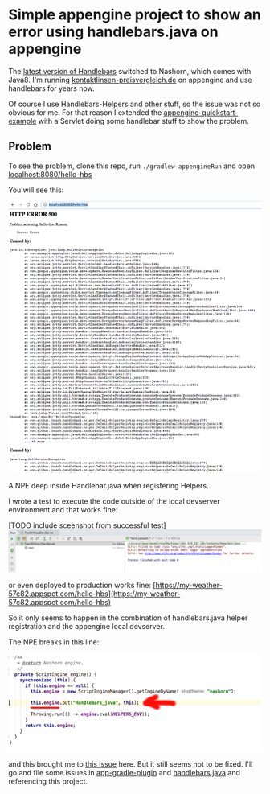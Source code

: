 # Simple appengine project to show an error using handlebars.java on appengine

The [latest version of Handlebars](https://github.com/jknack/handlebars.java/releases/tag/v4.1.0) switched to Nashorn, 
which comes with Java8. I'm running [kontaktlinsen-preisvergleich.de](https://kontaktlinsen-preisvergleich.de) on appengine and use handlebars for years now.
 
Of course I use Handlebars-Helpers and other stuff, so the issue was not so obvious for me. For that reason I extended the [appengine-quickstart-example](https://cloud.google.com/appengine/docs/standard/java/quickstart)
with a Servlet doing some handlebar stuff to show the problem.

## Problem

To see the problem, clone this repo, run 
`./gradlew appengineRun` 
and open [localhost:8080/hello-hbs](http://localhost:8080/hello-hbs)

You will see this: 

![screenshot from exception](https://github.com/mpoehler/hbs-test/raw/master/screenshots/NPE-on-localhost.png "screenshot from exception")

A NPE deep inside Handlebar.java when registering Helpers.

I wrote a test to execute the code outside of the local devserver environment and that works fine:

[TODO include sceenshot from successful test]
![sceenshot from successful test](https://github.com/mpoehler/hbs-test/raw/master/screenshots/testScreenshot.png "sceenshot from successful test")

or even deployed to production works fine: [https://my-weather-57c82.appspot.com/hello-hbs](https://my-weather-57c82.appspot.com/hello-hbs)

So it only seems to happen in the combination of handlebars.java helper registration and the appengine local devserver. 

The NPE breaks in this line:

![screenshot of handler registration](https://github.com/mpoehler/hbs-test/raw/master/screenshots/NPE-break.png "screenshot of handler registration")

and this brought me to [this issue](https://github.com/GoogleCloudPlatform/app-gradle-plugin/issues/160) here. But it still seems not to be fixed. I'll go and file some 
issues in [app-gradle-plugin](https://github.com/GoogleCloudPlatform/app-gradle-plugin) and [handlebars.java](https://github.com/jknack/handlebars.java) and 
referencing this project.

